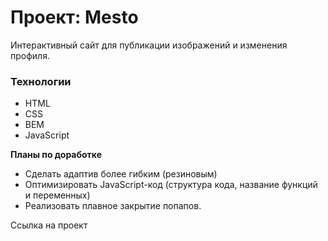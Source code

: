 # Проект: Mesto

Интерактивный сайт для публикации изображений и изменения профиля.
### Технологии

* HTML
* CSS
* BEM
* JavaScript

**Планы по доработке**

* Сделать адаптив более гибким (резиновым)
* Оптимизировать JavaScript-код (структура кода, название функций и переменных)
* Реализовать плавное закрытие попапов.

Ссылка на проект
